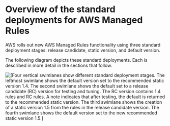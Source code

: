 # Overview of the standard deployments for AWS Managed Rules<a name="waf-managed-rule-groups-deployments-standard"></a>

AWS rolls out new AWS Managed Rules functionality using three standard deployment stages: release candidate, static version, and default version\. 

The following diagram depicts these standard deployments\. Each is described in more detail in the sections that follow\. 

![\[Four vertical swimlanes show different standard deployment stages. The leftmost swimlane shows the default version set to the recommended static version 1.4. The second swimlane shows the default set to a release candidate (RC) version for testing and tuning. The RC version contains 1.4 rules and RC rules. A note indicates that after testing, the default is returned to the recommended static version. The third swimlane shows the creation of a static version 1.5 from the rules in the release candidate version. The fourth swimlane shows the default version set to the new recommended static version 1.5.\]](http://docs.aws.amazon.com/waf/latest/developerguide/)